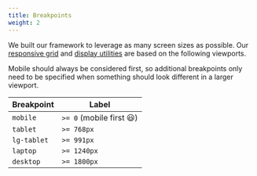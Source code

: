 ```yaml
---
title: Breakpoints
weight: 2
---
```


We built our framework to leverage as many screen sizes as possible. Our [responsive grid](/docs/layout/blocks/#Responsive-grids) and [display utilities](/docs/utilities/display/) are based on the following viewports.

Mobile should always be considered first, so additional breakpoints only need to be specified when something should look different in a larger viewport.

<table class="table modifiers table--no-hover">
    <thead>
    <tr>
        <th>Breakpoint </th>
        <th class="w-50">Label</th>
    </tr>
    </thead>
    <tbody>
        <tr>
            <td data-label="Breakpoint">
                <code>mobile</code>
            </td>
            <td data-label="Label">
            <code>>= 0</code> (mobile first 😃)
            </td>
        </tr>
        <tr>
            <td data-label="Breakpoint">
                <code>tablet</code>
            </td>
            <td data-label="Label">
                <code>>= 768px</code>
            </td>
        </tr>
        <tr>
            <td data-label="Breakpoint">
                <code>lg-tablet</code>
            </td>
            <td data-label="Label">
                <code>>= 991px</code>
            </td>
        </tr>
        <tr>
            <td data-label="Breakpoint">
                <code>laptop</code>
            </td>
            <td data-label="Label">
                <code>>= 1240px</code>
            </td>
        </tr>
        <tr>
            <td data-label="Breakpoint">
                <code>desktop</code>
            </td>
            <td data-label="Label">
                <code>>= 1800px</code>
            </td>
        </tr>
    </tbody>
</table>